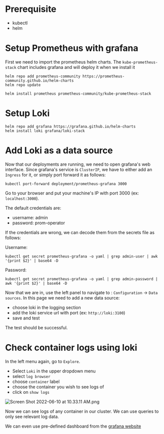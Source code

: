 
# Prerequisite
- kubectl
- helm

# Setup Prometheus with grafana

First we need to import the prometheus helm charts.
The `kube-prometheus-stack` chart includes grafana and will deploy it when we install it

```
helm repo add prometheus-community https://prometheus-community.github.io/helm-charts
helm repo update

helm install prometheus prometheus-community/kube-prometheus-stack

```

# Setup Loki
```
helm repo add grafana https://grafana.github.io/helm-charts
helm install loki grafana/loki-stack
```

# Add Loki as a data source

Now that our deployments are running, we need to open grafana's web interface. Since grafana's service is `ClusterIP`, we have to either add an `Ingress` for it, or simply port forward it as follows:
```
kubectl port-forward deployment/prometheus-grafana 3000
```

Go to your browser and put your machine's IP with port 3000 (ex: `localhost:3000`).

The default credentials are:
- username: admin
- password: prom-operator

If the credentials are wrong, we can decode them from the secrets file as follows:

Username:
```
kubectl get secret prometheus-grafana -o yaml | grep admin-user | awk '{print $2}' | base64 -D
```

Password:
```
kubectl get secret prometheus-grafana -o yaml | grep admin-password | awk '{print $2}' | base64 -D
```

Now that we are in, use the left panel to navigate to : `Configuration` -> `Data sources`.
In this page we need to add a new data source:
- choose loki in the logging section
- add the loki service url with port (ex: `http://loki:3100`)
- save and test

The test should be successful.

# Check container logs using loki
In the left menu again, go to `Explore`.
- Select `Loki` in the upper dropdown menu
- select `log browser`
- choose `container` label
- choose the container you wish to see logs of
- click on `show logs`

![Screen Shot 2022-06-10 at 10.33.11 AM.png](/.attachments/Screen%20Shot%202022-06-10%20at%2010.33.11%20AM-0d27ca20-e227-403d-9397-bf76ca1493a4.png)

Now we can see logs of any container in our cluster. We can use queries to only see relevant log data.

We can even use pre-defined dashboard from the [grafana website](https://grafana.com/grafana/dashboards/)

